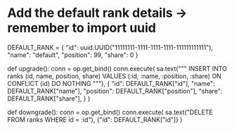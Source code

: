 # Add the default rank details -> remember to import uuid
DEFAULT_RANK = {
    "id": uuid.UUID("11111111-1111-1111-1111-111111111111"),
    "name": "default",
    "position": 99,
    "share": 0
}


def upgrade():
    conn = op.get_bind()
    conn.execute(
        sa.text("""
            INSERT INTO ranks (id, name, position, share)
            VALUES (:id, :name, :position, :share)
            ON CONFLICT (id) DO NOTHING
        """),
        {
            "id": DEFAULT_RANK["id"],
            "name": DEFAULT_RANK["name"],
            "position": DEFAULT_RANK["position"],
            "share": DEFAULT_RANK["share"],
        }
    )


def downgrade():
    conn = op.get_bind()
    conn.execute(
        sa.text("DELETE FROM ranks WHERE id = :id"),
        {"id": DEFAULT_RANK["id"]}
    )
